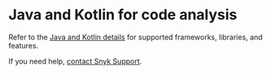 # Java and Kotlin for code analysis

Refer to the [Java and Kotlin details](../snyk-language-support-details.md#java-and-kotlin) for supported frameworks, libraries, and features.

If you need help, [contact Snyk Support](https://support.snyk.io/hc/en-us).
